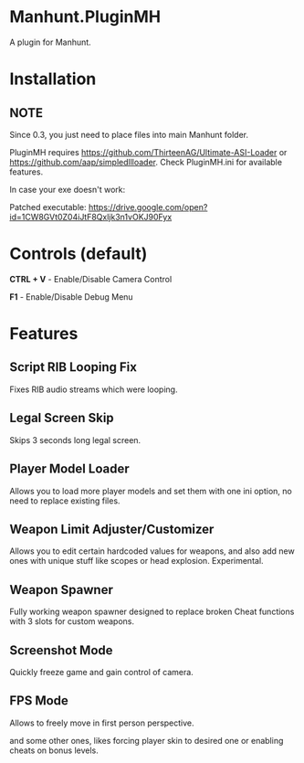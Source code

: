 # Manhunt.PluginMH
A plugin for Manhunt.

# Installation
## NOTE
Since 0.3, you just need to place files into main Manhunt folder.

PluginMH requires https://github.com/ThirteenAG/Ultimate-ASI-Loader or https://github.com/aap/simpledllloader.
Check PluginMH.ini for available features.

In case your exe doesn't work:

Patched executable: https://drive.google.com/open?id=1CW8GVt0Z04iJtF8Qxljk3n1vOKJ90Fyx

# Controls (default)
**CTRL + V** - Enable/Disable Camera Control

**F1** - Enable/Disable Debug Menu


# Features


## Script RIB Looping Fix ##

Fixes RIB audio streams which were looping.


## Legal Screen Skip ##

Skips 3 seconds long legal screen.


## Player Model Loader ##

Allows you to load more player models and set them with one ini option, no need to replace existing files.


## Weapon Limit Adjuster/Customizer ##

Allows you to edit certain hardcoded values for weapons, and also add new ones with unique stuff like scopes or head explosion.
Experimental.

## Weapon Spawner ##

Fully working weapon spawner designed to replace broken Cheat functions with 3 slots for custom weapons.

## Screenshot Mode ##

Quickly freeze game and gain control of camera.

## FPS Mode ##

Allows to freely move in first person perspective.

and some other ones, likes forcing player skin to desired one or enabling cheats on bonus levels.


